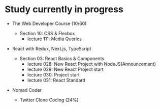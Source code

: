 # Study currently in progress

  - The Web Developer Course (10/60)
    - Section 10: CSS & Flexbox
      - lecture 111: Media Queries

  - React with Redux, Next.js, TypeScript
    - Section 03: React Basics & Components
      - lecture 028: New React Project with NodeJS(Announcement)
      - lecture 029: New React Project start
      - lecture 030: Project start
      - lecture 031: React Standard

  - Nomad Coder
    - Twitter Clone Coding (24%)
